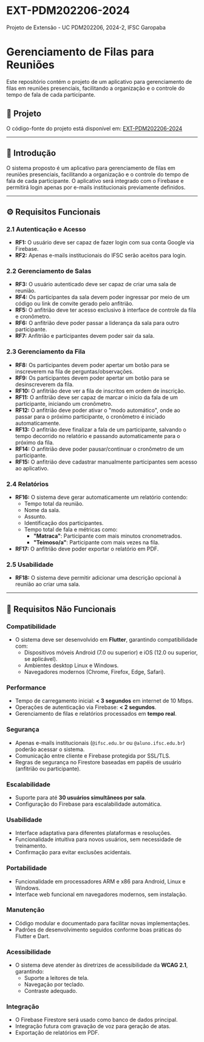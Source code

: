 # EXT-PDM202206-2024
Projeto de Extensão - UC PDM202206, 2024-2, IFSC Garopaba

# Gerenciamento de Filas para Reuniões

Este repositório contém o projeto de um aplicativo para gerenciamento de filas em reuniões presenciais, facilitando a organização e o controle do tempo de fala de cada participante.

## 📁 Projeto

O código-fonte do projeto está disponível em: [EXT-PDM202206-2024](https://github.com/paes/EXT-PDM202206-2024)

---

## 📜 Introdução

O sistema proposto é um aplicativo para gerenciamento de filas em reuniões presenciais, facilitando a organização e o controle do tempo de fala de cada participante. O aplicativo será integrado com o Firebase e permitirá login apenas por e-mails institucionais previamente definidos.

---

## ⚙️ Requisitos Funcionais

### 2.1 Autenticação e Acesso
- **RF1:** O usuário deve ser capaz de fazer login com sua conta Google via Firebase.
- **RF2:** Apenas e-mails institucionais do IFSC serão aceitos para login.

### 2.2 Gerenciamento de Salas
- **RF3:** O usuário autenticado deve ser capaz de criar uma sala de reunião.
- **RF4:** Os participantes da sala devem poder ingressar por meio de um código ou link de convite gerado pelo anfitrião.
- **RF5:** O anfitrião deve ter acesso exclusivo à interface de controle da fila e cronômetro.
- **RF6:** O anfitrião deve poder passar a liderança da sala para outro participante.
- **RF7:** Anfitrião e participantes devem poder sair da sala.

### 2.3 Gerenciamento da Fila
- **RF8:** Os participantes devem poder apertar um botão para se inscreverem na fila de perguntas/observações.
- **RF9:** Os participantes devem poder apertar um botão para se desinscreverem da fila.
- **RF10:** O anfitrião deve ver a fila de inscritos em ordem de inscrição.
- **RF11:** O anfitrião deve ser capaz de marcar o início da fala de um participante, iniciando um cronômetro.
- **RF12:** O anfitrião deve poder ativar o "modo automático", onde ao passar para o próximo participante, o cronômetro é iniciado automaticamente.
- **RF13:** O anfitrião deve finalizar a fala de um participante, salvando o tempo decorrido no relatório e passando automaticamente para o próximo da fila.
- **RF14:** O anfitrião deve poder pausar/continuar o cronômetro de um participante.
- **RF15:** O anfitrião deve cadastrar manualmente participantes sem acesso ao aplicativo.

### 2.4 Relatórios
- **RF16:** O sistema deve gerar automaticamente um relatório contendo:
  - Tempo total da reunião.
  - Nome da sala.
  - Assunto.
  - Identificação dos participantes.
  - Tempo total de fala e métricas como:
    - **"Matraca"**: Participante com mais minutos cronometrados.
    - **"Teimoso/a"**: Participante com mais vezes na fila.
- **RF17:** O anfitrião deve poder exportar o relatório em PDF.

### 2.5 Usabilidade
- **RF18:** O sistema deve permitir adicionar uma descrição opcional à reunião ao criar uma sala.

---

## 📌 Requisitos Não Funcionais

### Compatibilidade
- O sistema deve ser desenvolvido em **Flutter**, garantindo compatibilidade com:
  - Dispositivos móveis Android (7.0 ou superior) e iOS (12.0 ou superior, se aplicável).
  - Ambientes desktop Linux e Windows.
  - Navegadores modernos (Chrome, Firefox, Edge, Safari).

### Performance
- Tempo de carregamento inicial: **< 3 segundos** em internet de 10 Mbps.
- Operações de autenticação via Firebase: **< 2 segundos**.
- Gerenciamento de filas e relatórios processados em **tempo real**.

### Segurança
- Apenas e-mails institucionais (`@ifsc.edu.br` ou `@aluno.ifsc.edu.br`) poderão acessar o sistema.
- Comunicação entre cliente e Firebase protegida por SSL/TLS.
- Regras de segurança no Firestore baseadas em papéis de usuário (anfitrião ou participante).

### Escalabilidade
- Suporte para até **30 usuários simultâneos por sala**.
- Configuração do Firebase para escalabilidade automática.

### Usabilidade
- Interface adaptativa para diferentes plataformas e resoluções.
- Funcionalidade intuitiva para novos usuários, sem necessidade de treinamento.
- Confirmação para evitar exclusões acidentais.

### Portabilidade
- Funcionalidade em processadores ARM e x86 para Android, Linux e Windows.
- Interface web funcional em navegadores modernos, sem instalação.

### Manutenção
- Código modular e documentado para facilitar novas implementações.
- Padrões de desenvolvimento seguidos conforme boas práticas do Flutter e Dart.

### Acessibilidade
- O sistema deve atender às diretrizes de acessibilidade da **WCAG 2.1**, garantindo:
  - Suporte a leitores de tela.
  - Navegação por teclado.
  - Contraste adequado.

### Integração
- O Firebase Firestore será usado como banco de dados principal.
- Integração futura com gravação de voz para geração de atas.
- Exportação de relatórios em PDF.

